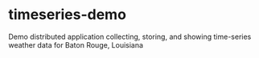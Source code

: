# timeseries-demo
Demo distributed application collecting, storing, and showing time-series weather data for Baton Rouge, Louisiana
